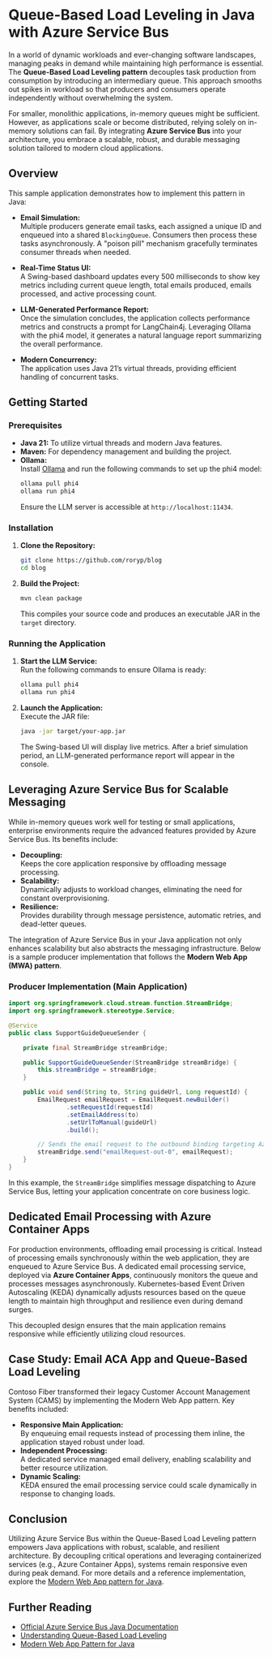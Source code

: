 # Queue-Based Load Leveling in Java with Azure Service Bus

In a world of dynamic workloads and ever-changing software landscapes, managing peaks in demand while maintaining high performance is essential. The **Queue-Based Load Leveling pattern** decouples task production from consumption by introducing an intermediary queue. This approach smooths out spikes in workload so that producers and consumers operate independently without overwhelming the system.

For smaller, monolithic applications, in-memory queues might be sufficient. However, as applications scale or become distributed, relying solely on in-memory solutions can fail. By integrating **Azure Service Bus** into your architecture, you embrace a scalable, robust, and durable messaging solution tailored to modern cloud applications.

## Overview

This sample application demonstrates how to implement this pattern in Java:

- **Email Simulation:**  
  Multiple producers generate email tasks, each assigned a unique ID and enqueued into a shared `BlockingQueue`. Consumers then process these tasks asynchronously. A "poison pill" mechanism gracefully terminates consumer threads when needed.

- **Real-Time Status UI:**  
  A Swing-based dashboard updates every 500 milliseconds to show key metrics including current queue length, total emails produced, emails processed, and active processing count.

- **LLM-Generated Performance Report:**  
  Once the simulation concludes, the application collects performance metrics and constructs a prompt for LangChain4j. Leveraging Ollama with the phi4 model, it generates a natural language report summarizing the overall performance.

- **Modern Concurrency:**  
  The application uses Java 21’s virtual threads, providing efficient handling of concurrent tasks.

## Getting Started

### Prerequisites

- **Java 21:** To utilize virtual threads and modern Java features.
- **Maven:** For dependency management and building the project.
- **Ollama:**  
  Install [Ollama](https://ollama.com/) and run the following commands to set up the phi4 model:
  ```bash
  ollama pull phi4
  ollama run phi4
  ```
  Ensure the LLM server is accessible at `http://localhost:11434`.

### Installation

1. **Clone the Repository:**
   ```bash
   git clone https://github.com/roryp/blog
   cd blog
   ```
2. **Build the Project:**
   ```bash
   mvn clean package
   ```
   This compiles your source code and produces an executable JAR in the `target` directory.

### Running the Application

1. **Start the LLM Service:**  
   Run the following commands to ensure Ollama is ready:
   ```bash
   ollama pull phi4
   ollama run phi4
   ```
2. **Launch the Application:**  
   Execute the JAR file:
   ```bash
   java -jar target/your-app.jar
   ```
   The Swing-based UI will display live metrics. After a brief simulation period, an LLM-generated performance report will appear in the console.

## Leveraging Azure Service Bus for Scalable Messaging

While in-memory queues work well for testing or small applications, enterprise environments require the advanced features provided by Azure Service Bus. Its benefits include:

- **Decoupling:**  
  Keeps the core application responsive by offloading message processing.
- **Scalability:**  
  Dynamically adjusts to workload changes, eliminating the need for constant overprovisioning.
- **Resilience:**  
  Provides durability through message persistence, automatic retries, and dead-letter queues.

The integration of Azure Service Bus in your Java application not only enhances scalability but also abstracts the messaging infrastructure. Below is a sample producer implementation that follows the **Modern Web App (MWA) pattern**.

### Producer Implementation (Main Application)

```java
import org.springframework.cloud.stream.function.StreamBridge;
import org.springframework.stereotype.Service;

@Service
public class SupportGuideQueueSender {

    private final StreamBridge streamBridge;

    public SupportGuideQueueSender(StreamBridge streamBridge) {
        this.streamBridge = streamBridge;
    }

    public void send(String to, String guideUrl, Long requestId) {
        EmailRequest emailRequest = EmailRequest.newBuilder()
                .setRequestId(requestId)
                .setEmailAddress(to)
                .setUrlToManual(guideUrl)
                .build();

        // Sends the email request to the outbound binding targeting Azure Service Bus.
        streamBridge.send("emailRequest-out-0", emailRequest);
    }
}
```

In this example, the `StreamBridge` simplifies message dispatching to Azure Service Bus, letting your application concentrate on core business logic.

## Dedicated Email Processing with Azure Container Apps

For production environments, offloading email processing is critical. Instead of processing emails synchronously within the web application, they are enqueued to Azure Service Bus. A dedicated email processing service, deployed via **Azure Container Apps**, continuously monitors the queue and processes messages asynchronously. Kubernetes-based Event Driven Autoscaling (KEDA) dynamically adjusts resources based on the queue length to maintain high throughput and resilience even during demand surges.

This decoupled design ensures that the main application remains responsive while efficiently utilizing cloud resources.

## Case Study: Email ACA App and Queue-Based Load Leveling

Contoso Fiber transformed their legacy Customer Account Management System (CAMS) by implementing the Modern Web App pattern. Key benefits included:

- **Responsive Main Application:**  
  By enqueuing email requests instead of processing them inline, the application stayed robust under load.
- **Independent Processing:**  
  A dedicated service managed email delivery, enabling scalability and better resource utilization.
- **Dynamic Scaling:**  
  KEDA ensured the email processing service could scale dynamically in response to changing loads.

## Conclusion

Utilizing Azure Service Bus within the Queue-Based Load Leveling pattern empowers Java applications with robust, scalable, and resilient architecture. By decoupling critical operations and leveraging containerized services (e.g., Azure Container Apps), systems remain responsive even during peak demand. For more details and a reference implementation, explore the [Modern Web App pattern for Java](https://github.com/Azure/modern-web-app-pattern-java).

## Further Reading

- [Official Azure Service Bus Java Documentation](https://learn.microsoft.com/en-us/azure/service-bus-messaging/service-bus-java-how-to-use-queues)
- [Understanding Queue-Based Load Leveling](https://martinfowler.com/articles/queue-based-load-leveling.html)
- [Modern Web App Pattern for Java](https://github.com/Azure/modern-web-app-pattern-java)
